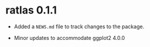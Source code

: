# ratlas 0.1.1

* Added a `NEWS.md` file to track changes to the package.

* Minor updates to accommodate ggplot2 4.0.0
